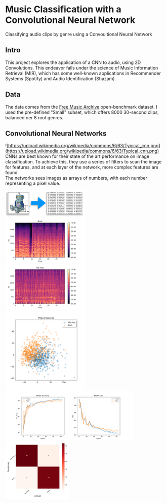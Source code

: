 # Music Classification with a Convolutional Neural Network
Classifying audio clips by genre using a Convoultional Neural Network

## Intro
This project explores the application of a CNN to audio, using 2D Convolutions. This endeavor falls under the science of Music Information Retrieval (MIR), which has some well-known applications in Recommender Systems (Spotify) and Audio Identification (Shazam).

## Data
The data comes from the [Free Music Archive](https://github.com/mdeff/fma) open-benchmark dataset. I used the pre-defined "Small" subset, which offers 8000 30-second clips, balanced oer 8 root genres.

## Convolutional Neural Networks
![https://upload.wikimedia.org/wikipedia/commons/6/63/Typical_cnn.png](https://upload.wikimedia.org/wikipedia/commons/6/63/Typical_cnn.png)
CNNs are best known for their state of the art performance on image classification. To achieve this, they use a series of filters to scan the image for features, and at each layer of the network, more complex features are found. <br>
The networks sees images as arrays of numbers, with each number representing a pixel value.

<img src="images/image_as_array.png" width="50%" height="50%" />

<img src="images/charts/spec_rock.png" width="50%" height="50%" />
<img src="images/charts/spec_hiphop.png" width="50%" height="50%" />
<img src="images/charts/PCA_rock_hiphop.png" width="50%" height="50%" />
<img src="images/charts/model3_summary.png" width="80%" height="80%" />
<img src="images/charts/model3_cm.png" width="40%" height="40%" />
